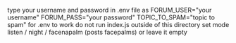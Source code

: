 type your username and password in .env file as
FORUM_USER="your username"
FORUM_PASS="your password"
TOPIC_TO_SPAM="topic to spam"
for .env to work do not run index.js outside of  this directory
set mode listen / night / facenapalm (posts facepalms) or leave it empty
